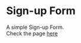 # Sign-up Form
A simple Sign-up Form. <br>
Check the page [here](https://violitaandriana.github.io/sign-up-form/)
